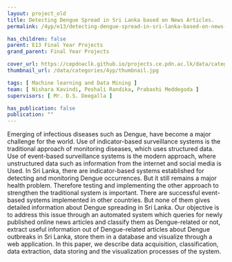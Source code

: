 ```yaml
---
layout: project_old
title: Detecting Dengue Spread in Sri Lanka based on News Articles.
permalink: /4yp/e13/detecting-dengue-spread-in-sri-lanka-based-on-news-articles

has_children: false
parent: E13 Final Year Projects
grand_parent: Final Year Projects

cover_url: https://cepdnaclk.github.io/projects.ce.pdn.ac.lk/data/categories/4yp/cover_page.jpg
thumbnail_url: /data/categories/4yp/thumbnail.jpg

tags: [	Machine learning and Data Mining ]
team: [ Nishara Kavindi, Peshali Randika, Prabashi Meddegoda ]
supervisors: [ Mr. D.S. Deegalla ]

has_publication: false
publication: ""
---
```


Emerging of infectious diseases such as Dengue, have become a major challenge for the world. Use of indicator-based surveillance systems is the traditional approach of monitoring diseases, which uses structured data. Use of event-based surveillance systems is the modern approach, where unstructured data such as information from the internet and social media is Used. In Sri Lanka, there are indicator-based systems established for detecting and monitoring Dengue occurrences. But it still remains a major health problem. Therefore testing and implementing the other approach to strengthen the traditional system is important. There are successful event-based systems implemented in other countries. But none of them gives detailed information about Dengue spreading in Sri Lanka. Our objective is to address this issue through an automated system which queries for newly published online news articles and classify them as Dengue-related or not, extract useful information out of Dengue-related articles about Dengue outbreaks in Sri Lanka, store them in a database and visualize through a web application. In this paper, we describe data acquisition, classification, data extraction, data storing and the visualization processes of the system.
